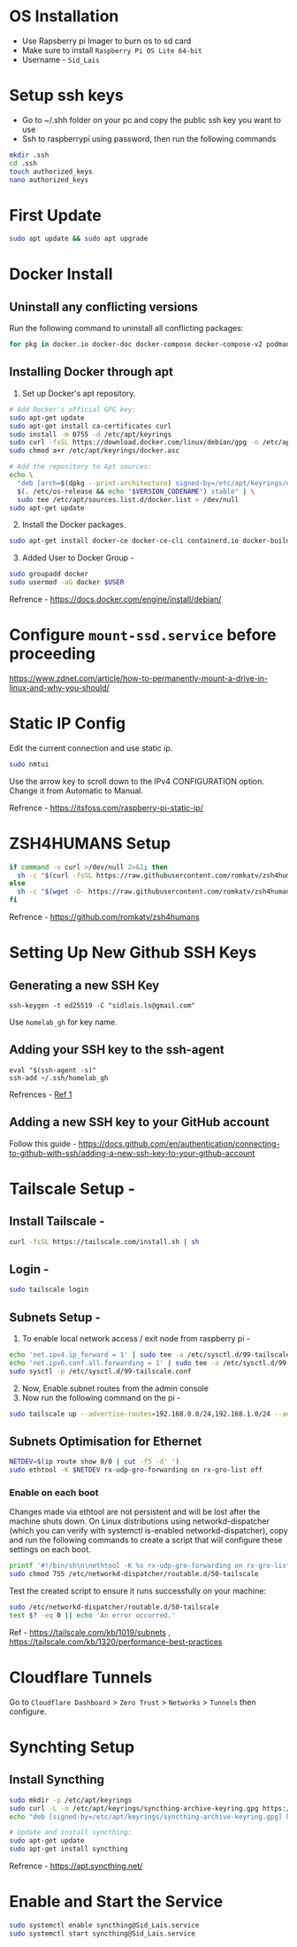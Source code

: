 # OS Installation
- Use Rapsberry pi Imager to burn os to sd card
- Make sure to install `Raspberry Pi OS Lite 64-bit`
- Username - `Sid_Lais`

# Setup ssh keys
- Go to ~/.shh folder on your pc and copy the public ssh key you want to use
- Ssh to raspberrypi using password, then run the following commands

```zsh
mkdir .ssh
cd .ssh
touch authorized_keys
nano authorized_keys
```

# First Update
```zsh
sudo apt update && sudo apt upgrade
```

# Docker Install
## Uninstall any conflicting versions
Run the following command to uninstall all conflicting packages:

```zsh
for pkg in docker.io docker-doc docker-compose docker-compose-v2 podman-docker containerd runc; do sudo apt-get remove $pkg; done
```

## Installing Docker through apt

1. Set up Docker's apt repository.
```zsh
# Add Docker's official GPG key:
sudo apt-get update
sudo apt-get install ca-certificates curl
sudo install -m 0755 -d /etc/apt/keyrings
sudo curl -fsSL https://download.docker.com/linux/debian/gpg -o /etc/apt/keyrings/docker.asc
sudo chmod a+r /etc/apt/keyrings/docker.asc

# Add the repository to Apt sources:
echo \
  "deb [arch=$(dpkg --print-architecture) signed-by=/etc/apt/keyrings/docker.asc] https://download.docker.com/linux/debian \
  $(. /etc/os-release && echo "$VERSION_CODENAME") stable" | \
  sudo tee /etc/apt/sources.list.d/docker.list > /dev/null
sudo apt-get update
```

2. Install the Docker packages.
```zsh
sudo apt-get install docker-ce docker-ce-cli containerd.io docker-buildx-plugin docker-compose-plugin
```

3. Added User to Docker Group -
```zsh
sudo groupadd docker
sudo usermod -aG docker $USER
```

Refrence - https://docs.docker.com/engine/install/debian/

# Configure `mount-ssd.service` before proceeding

https://www.zdnet.com/article/how-to-permanently-mount-a-drive-in-linux-and-why-you-should/

# Static IP Config

Edit the current connection and use static ip.
```zsh
sudo nmtui
```
Use the arrow key to scroll down to the IPv4 CONFIGURATION option. Change it from Automatic to Manual.

Refrence - https://itsfoss.com/raspberry-pi-static-ip/

# ZSH4HUMANS Setup

```zsh
if command -v curl >/dev/null 2>&1; then
  sh -c "$(curl -fsSL https://raw.githubusercontent.com/romkatv/zsh4humans/v5/install)"
else
  sh -c "$(wget -O- https://raw.githubusercontent.com/romkatv/zsh4humans/v5/install)"
fi
```

Refrence - https://github.com/romkatv/zsh4humans

# Setting Up New Github SSH Keys

## Generating a new SSH Key
```shell
ssh-keygen -t ed25519 -C "sidlais.ls@gmail.com"
```
Use `homelab_gh` for key name.

## Adding your SSH key to the ssh-agent

```shell
eval "$(ssh-agent -s)"
ssh-add ~/.ssh/homelab_gh
```

Refrences - [Ref 1](https://docs.github.com/en/authentication/connecting-to-github-with-ssh/generating-a-new-ssh-key-and-adding-it-to-the-ssh-agent)

## Adding a new SSH key to your GitHub account

Follow this guide - https://docs.github.com/en/authentication/connecting-to-github-with-ssh/adding-a-new-ssh-key-to-your-github-account

# Tailscale Setup -

## Install Tailscale -

```zsh
curl -fsSL https://tailscale.com/install.sh | sh
```

## Login -

```zsh
sudo tailscale login
```

## Subnets Setup -

1. To enable local network access / exit node from raspberry pi -

```zsh
echo 'net.ipv4.ip_forward = 1' | sudo tee -a /etc/sysctl.d/99-tailscale.conf
echo 'net.ipv6.conf.all.forwarding = 1' | sudo tee -a /etc/sysctl.d/99-tailscale.conf
sudo sysctl -p /etc/sysctl.d/99-tailscale.conf
```

2. Now, Enable subnet routes from the admin console
3. Now run the following command on the pi -

```zsh
sudo tailscale up --advertise-routes=192.168.0.0/24,192.168.1.0/24 --advertise-exit-node
```

## Subnets Optimisation for Ethernet

```zsh
NETDEV=$(ip route show 0/0 | cut -f5 -d' ')
sudo ethtool -K $NETDEV rx-udp-gro-forwarding on rx-gro-list off
```

### Enable on each boot

Changes made via ethtool are not persistent and will be lost after the machine shuts down. On Linux distributions using networkd-dispatcher (which you can verify with systemctl is-enabled networkd-dispatcher), copy and run the following commands to create a script that will configure these settings on each boot.

```zsh
printf '#!/bin/sh\n\nethtool -K %s rx-udp-gro-forwarding on rx-gro-list off \n' "$(ip route show 0/0 | cut -f5 -d" ")" | sudo tee /etc/networkd-dispatcher/routable.d/50-tailscale
sudo chmod 755 /etc/networkd-dispatcher/routable.d/50-tailscale
```

Test the created script to ensure it runs successfully on your machine:

```zsh
sudo /etc/networkd-dispatcher/routable.d/50-tailscale
test $? -eq 0 || echo 'An error occurred.'
```

Ref - https://tailscale.com/kb/1019/subnets , https://tailscale.com/kb/1320/performance-best-practices

# Cloudflare Tunnels

Go to `Cloudflare Dashboard` > `Zero Trust` > `Networks` > `Tunnels` then configure.

# Synchting Setup

## Install Syncthing

```zsh
sudo mkdir -p /etc/apt/keyrings
sudo curl -L -o /etc/apt/keyrings/syncthing-archive-keyring.gpg https://syncthing.net/release-key.gpg
echo "deb [signed-by=/etc/apt/keyrings/syncthing-archive-keyring.gpg] https://apt.syncthing.net/ syncthing stable" | sudo tee /etc/apt/sources.list.d/syncthing.list

# Update and install syncthing:
sudo apt-get update
sudo apt-get install syncthing

```

Refrence - https://apt.syncthing.net/

# Enable and Start the Service

```zsh
sudo systemctl enable syncthing@Sid_Lais.service
sudo systemctl start syncthing@Sid_Lais.service
```
